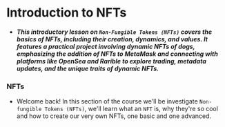 # Introduction to NFTs
- ***This introductory lesson on `Non-Fungible Tokens (NFTs)` covers the basics of NFTs, including their creation, dynamics, and values. It features a practical project involving dynamic NFTs of dogs, emphasizing the addition of NFTs to MetaMask and connecting with platforms like OpenSea and Rarible to explore trading, metadata updates, and the unique traits of dynamic NFTs.***

### NFTs
- Welcome back! In this section of the course we'll be investigate `Non-fungible Tokens (NFTs)`, we'll learn what an `NFT` is, why they're so cool and how to create our very own NFTs, one basic and one advanced.


